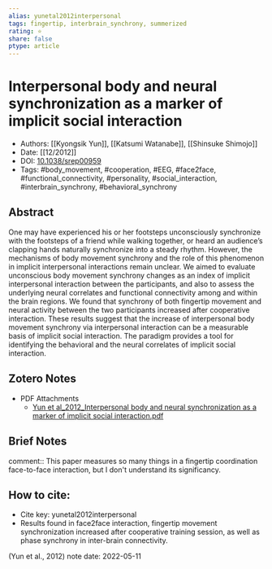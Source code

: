 ```yaml
---
alias: yunetal2012interpersonal
tags: fingertip, interbrain_synchrony, summerized
rating: ⭐
share: false
ptype: article
---
```


# Interpersonal body and neural synchronization as a marker of implicit social interaction

* Authors: [[Kyongsik Yun]], [[Katsumi Watanabe]], [[Shinsuke Shimojo]]
* Date: [[12/2012]]
* DOI: [10.1038/srep00959](https://doi.org/10.1038/srep00959)
* Tags: #body_movement, #cooperation, #EEG, #face2face, #functional_connectivity, #personality, #social_interaction, #interbrain_synchrony, #behavioral_synchrony

## Abstract

One may have experienced his or her footsteps unconsciously synchronize with the footsteps of a friend while walking together, or heard an audience’s clapping hands naturally synchronize into a steady rhythm. However, the mechanisms of body movement synchrony and the role of this phenomenon in implicit interpersonal interactions remain unclear. We aimed to evaluate unconscious body movement synchrony changes as an index of implicit interpersonal interaction between the participants, and also to assess the underlying neural correlates and functional connectivity among and within the brain regions. We found that synchrony of both fingertip movement and neural activity between the two participants increased after cooperative interaction. These results suggest that the increase of interpersonal body movement synchrony via interpersonal interaction can be a measurable basis of implicit social interaction. The paradigm provides a tool for identifying the behavioral and the neural correlates of implicit social interaction.


## Zotero Notes
* PDF Attachments
	- [Yun et al_2012_Interpersonal body and neural synchronization as a marker of implicit social interaction.pdf](zotero://open-pdf/library/items/9X4C82VD)

## Brief Notes
comment:: This paper measures so many things in a fingertip coordination face-to-face interaction, but I don't understand its significancy.

## How to cite:
* Cite key: yunetal2012interpersonal
* Results found in face2face interaction, fingertip movement synchronization increased after cooperative training session, as well as phase synchrony in inter-brain connectivity.

(Yun et al., 2012)
note date: 2022-05-11